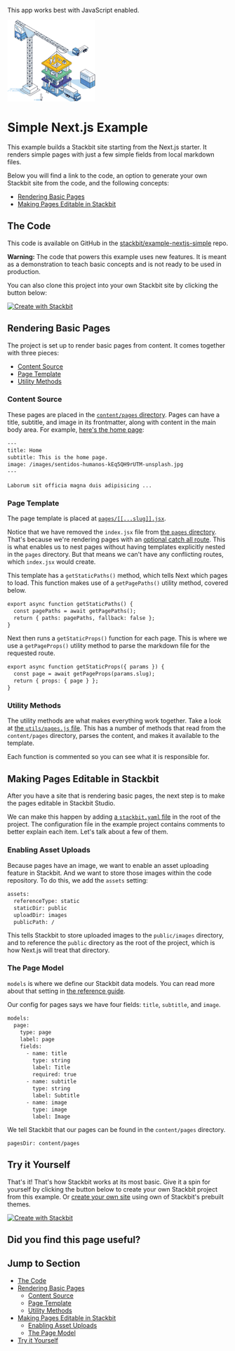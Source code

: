 This app works best with JavaScript enabled.



























![Stackbit](/docs/images/stackbit-crane-sm.png)

Simple Next.js Example
======================

This example builds a Stackbit site starting from the Next.js starter. It renders simple pages with just a few simple fields from local markdown files.

Below you will find a link to the code, an option to generate your own Stackbit site from the code, and the following concepts:

-   [Rendering Basic Pages](#rendering_basic_pages)
-   [Making Pages Editable in Stackbit](#making_pages_editable_in_stackbit)

<a href="#the_code" class="hash-link"><span class="icon-copy"></span></a>The Code
---------------------------------------------------------------------------------

This code is available on GitHub in the [stackbit/example-nextjs-simple](https://github.com/stackbit/example-nextjs-simple) repo.

**Warning:** The code that powers this example uses new features. It is meant as a demonstration to teach basic concepts and is not ready to be used in production.

You can also clone this project into your own Stackbit site by clicking the button below:

[![Create with Stackbit](https://assets.stackbit.com/badge/create-with-stackbit.svg)](https://stackbit.com/create?theme=https://github.com/stackbit/example-nextjs-simple)

<a href="#rendering_basic_pages" class="hash-link"><span class="icon-copy"></span></a>Rendering Basic Pages
-----------------------------------------------------------------------------------------------------------

The project is set up to render basic pages from content. It comes together with three pieces:

-   [Content Source](#content_source)
-   [Page Template](#page_template)
-   [Utility Methods](#utility_methods)

### <a href="#content_source" class="hash-link"><span class="icon-copy"></span></a>Content Source

These pages are placed in the [`content/pages` directory](https://github.com/stackbit/example-nextjs-simple/tree/main/content/pages). Pages can have a title, subtitle, and image in its frontmatter, along with content in the main body area. For example, [here's the home page](https://github.com/stackbit/example-nextjs-simple/blob/main/content/pages/index.md):

    ---
    title: Home
    subtitle: This is the home page.
    image: /images/sentidos-humanos-kEq5QH9rUTM-unsplash.jpg
    ---

    Laborum sit officia magna duis adipisicing ...

### <a href="#page_template" class="hash-link"><span class="icon-copy"></span></a>Page Template

The page template is placed at [`pages/[[...slug]].jsx`](https://github.com/stackbit/example-nextjs-simple/blob/main/pages/%5B%5B...slug%5D%5D.jsx).

Notice that we have removed the `index.jsx` file from [the `pages` directory](https://github.com/stackbit/example-nextjs-simple/tree/main/pages). That's because we're rendering pages with an [optional catch all route](https://nextjs.org/docs/routing/dynamic-routes#optional-catch-all-routes). This is what enables us to nest pages without having templates explicitly nested in the `pages` directory. But that means we can't have any conflicting routes, which `index.jsx` would create.

This template has a `getStaticPaths()` method, which tells Next which pages to load. This function makes use of a `getPagePaths()` utility method, covered below.

    export async function getStaticPaths() {
      const pagePaths = await getPagePaths();
      return { paths: pagePaths, fallback: false };
    }

Next then runs a `getStaticProps()` function for each page. This is where we use a `getPageProps()` utility method to parse the markdown file for the requested route.

    export async function getStaticProps({ params }) {
      const page = await getPageProps(params.slug);
      return { props: { page } };
    }

### <a href="#utility_methods" class="hash-link"><span class="icon-copy"></span></a>Utility Methods

The utility methods are what makes everything work together. Take a look at [the `utils/pages.js` file](https://github.com/stackbit/example-nextjs-simple/blob/main/utils/pages.js). This has a number of methods that read from the `content/pages` directory, parses the content, and makes it available to the template.

Each function is commented so you can see what it is responsible for.

<a href="#making_pages_editable_in_stackbit" class="hash-link"><span class="icon-copy"></span></a>Making Pages Editable in Stackbit
-----------------------------------------------------------------------------------------------------------------------------------

After you have a site that is rendering basic pages, the next step is to make the pages editable in Stackbit Studio.

We can make this happen by adding [a `stackbit.yaml` file](https://github.com/stackbit/example-nextjs-simple/blob/main/stackbit.yaml) in the root of the project. The configuration file in the example project contains comments to better explain each item. Let's talk about a few of them.

### <a href="#enabling_asset_uploads" class="hash-link"><span class="icon-copy"></span></a>Enabling Asset Uploads

Because pages have an image, we want to enable an asset uploading feature in Stackbit. And we want to store those images within the code repository. To do this, we add the `assets` setting:

    assets:
      referenceType: static
      staticDir: public
      uploadDir: images
      publicPath: /

This tells Stackbit to store uploaded images to the `public/images` directory, and to reference the `public` directory as the root of the project, which is how Next.js will treat that directory.

### <a href="#the_page_model" class="hash-link"><span class="icon-copy"></span></a>The Page Model

`models` is where we define our Stackbit data models. You can read more about that setting in [the reference guide](/docs/reference/stackbit-yaml/models).

Our config for pages says we have four fields: `title`, `subtitle`, and `image`.

    models:
      page:
        type: page
        label: page
        fields:
          - name: title
            type: string
            label: Title
            required: true
          - name: subtitle
            type: string
            label: Subtitle
          - name: image
            type: image
            label: Image

We tell Stackbit that our pages can be found in the `content/pages` directory.

    pagesDir: content/pages

<a href="#try_it_yourself" class="hash-link"><span class="icon-copy"></span></a>Try it Yourself
-----------------------------------------------------------------------------------------------

That's it! That's how Stackbit works at its most basic. Give it a spin for yourself by clicking the button below to create your own Stackbit project from this example. Or [create your own site](https://app.stackbit.com/create) using own of Stackbit's prebuilt themes.

[![Create with Stackbit](https://assets.stackbit.com/badge/create-with-stackbit.svg)](https://stackbit.com/create?theme=https://github.com/stackbit/example-nextjs-simple)

Did you find this page useful?
------------------------------





Jump to Section
---------------

-   [The Code](#the_code)
-   [Rendering Basic Pages](#rendering_basic_pages)
    -   [Content Source](#content_source)
    -   [Page Template](#page_template)
    -   [Utility Methods](#utility_methods)
-   [Making Pages Editable in Stackbit](#making_pages_editable_in_stackbit)
    -   [Enabling Asset Uploads](#enabling_asset_uploads)
    -   [The Page Model](#the_page_model)
-   [Try it Yourself](#try_it_yourself)











